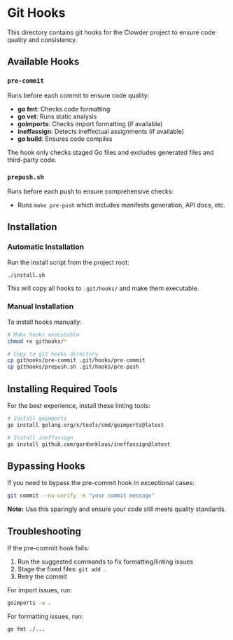 # Git Hooks

This directory contains git hooks for the Clowder project to ensure code quality and consistency.

## Available Hooks

### `pre-commit`
Runs before each commit to ensure code quality:
- **go fmt**: Checks code formatting
- **go vet**: Runs static analysis
- **goimports**: Checks import formatting (if available)
- **ineffassign**: Detects ineffectual assignments (if available)
- **go build**: Ensures code compiles

The hook only checks staged Go files and excludes generated files and third-party code.

### `prepush.sh`
Runs before each push to ensure comprehensive checks:
- Runs `make pre-push` which includes manifests generation, API docs, etc.

## Installation

### Automatic Installation
Run the install script from the project root:
```bash
./install.sh
```

This will copy all hooks to `.git/hooks/` and make them executable.

### Manual Installation
To install hooks manually:
```bash
# Make hooks executable
chmod +x githooks/*

# Copy to git hooks directory
cp githooks/pre-commit .git/hooks/pre-commit
cp githooks/prepush.sh .git/hooks/pre-push
```

## Installing Required Tools

For the best experience, install these linting tools:

```bash
# Install goimports
go install golang.org/x/tools/cmd/goimports@latest

# Install ineffassign
go install github.com/gordonklaus/ineffassign@latest
```

## Bypassing Hooks

If you need to bypass the pre-commit hook in exceptional cases:
```bash
git commit --no-verify -m "your commit message"
```

**Note:** Use this sparingly and ensure your code still meets quality standards.

## Troubleshooting

If the pre-commit hook fails:
1. Run the suggested commands to fix formatting/linting issues
2. Stage the fixed files: `git add .`
3. Retry the commit

For import issues, run:
```bash
goimports -w .
```

For formatting issues, run:
```bash
go fmt ./...
``` 